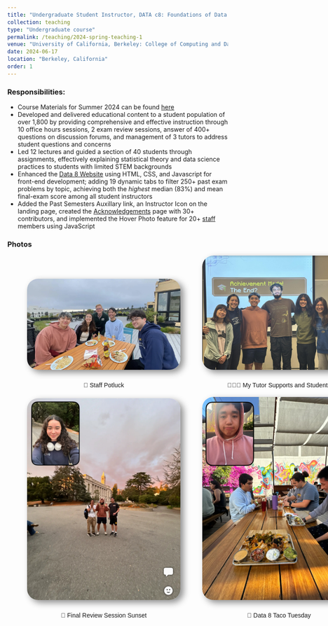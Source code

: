 ```yaml
---
title: "Undergraduate Student Instructor, DATA c8: Foundations of Data Science (Summer 2024)"
collection: teaching
type: "Undergraduate course"
permalink: /teaching/2024-spring-teaching-1
venue: "University of California, Berkeley: College of Computing and Data Science"
date: 2024-06-17
location: "Berkeley, California"
order: 1
---
```



### Responsibilities:
* Course Materials for Summer 2024 can be found <a href = "https://linktr.ee/bingSU24" target = "_blank">here</a>
* Developed and delivered educational content to a student population of over 1,800 by providing comprehensive and effective instruction through 10 office hours sessions, 2 exam review sessions, answer of 400+ questions on discussion forums, and management of 3 tutors to address student questions and concerns
* Led 12 lectures and guided a section of 40 students through assignments, effectively explaining statistical theory and data science practices to students with limited STEM backgrounds
* Enhanced the <a href = "https://www.data8.org/su24/" target = "_blank">Data 8 Website</a> using HTML, CSS, and Javascript for front-end development; adding 19 dynamic tabs to filter 250+ past exam problems by topic, achieving both the *highest* median (83%) and mean final-exam score among all student instructors
*  Added the Past Semesters Auxillary link, an Instructor Icon on the landing page, created the <a href = "https://www.data8.org/su24/acknowledgements/" target = "_blank">Acknowledgements</a> page with 30+ contributors, and implemented the Hover Photo feature for 20+ <a href = "https://www.data8.org/su24/staff/" target = "_blank">staff</a> members using JavaScript

### Photos

<div style = "display: grid; grid-template-columns: 350px 350px; grid-column-gap: 50px; row-gap: 5px; margin-left: 45px; align-items: end;">
    <div>
        <img style = "width: 350px; border-radius: 25px; margin-bottom: 10px; box-shadow: 7px 6px 15px rgb(0,0,0,0.45);" src = "../images/Teaching/potluck.png">
        <div  style = "display: flex; justify-content: center; width = 100%; font-family: Arial; ">
            <p>🥘 Staff Potluck</p>
        </div>
    </div>
     <div>
        <img style = "width: 350px; border-radius: 25px; margin-bottom: 10px; box-shadow: 7px 6px 15px rgb(0,0,0,0.45);" src = "../images/Teaching/students.png">
        <div  style = "display: flex; justify-content: center; width = 100%; font-family: Arial;">
            <p>👨🏼‍🏫 My Tutor Supports and Students</p>
        </div>
    </div>
    <div>
        <img style = "width: 350px; border-radius: 25px; margin-bottom: 10px; box-shadow: 7px 6px 15px rgb(0,0,0,0.45);" src = "../images/Teaching/sunset.jpg">
        <div  style = "display: flex; justify-content: center; width = 100%; font-family: Arial; ">
            <p>🌇 Final Review Session Sunset</p>
        </div>
    </div>
    <div>
        <img style = "width: 350px; border-radius: 25px; margin-bottom: 10px; box-shadow: 7px 6px 15px rgb(0,0,0,0.45);" src = "../images/Teaching/taco.jpg">
        <div  style = "display: flex; justify-content: center; width = 100%; font-family: Arial;">
            <p>🌮 Data 8 Taco Tuesday</p>
        </div>
    </div>
</div>
